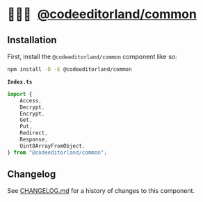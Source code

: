 # 👨🏻‍🔧 [@codeeditorland/common]

## Installation

First, install the `@codeeditorland/common` component like so:

```sh
npm install -D -E @codeeditorland/common
```

**`Index.ts`**

```ts
import {
	Access,
	Decrypt,
	Encrypt,
	Get,
	Put,
	Redirect,
	Response,
	Uint8ArrayFromObject,
} from "@codeeditorland/common";
```

[@codeeditorland/common]: https://NPMJS.Org/@codeeditorland/common

## Changelog

See [CHANGELOG.md](CHANGELOG.md) for a history of changes to this component.
